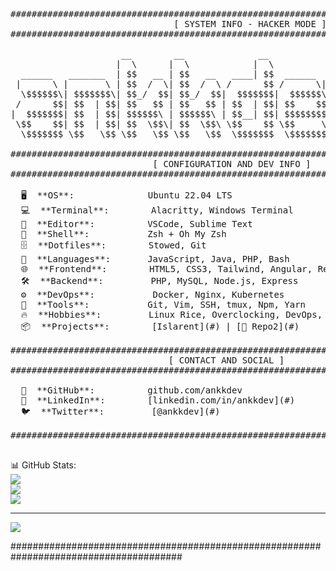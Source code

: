 <pre>
#######################################################################################
                               [ SYSTEM INFO - HACKER MODE ]
#######################################################################################

                     __        __              __                     
                    |  \      |  \            |  \                    
  ______   _______  | $$   __ | $$   __   ____| $$  ______  __     __ 
 |      \ |       \ | $$  /  \| $$  /  \ /      $$ /      \|  \   /  \
  \$$$$$$\| $$$$$$$\| $$_/  $$| $$_/  $$|  $$$$$$$|  $$$$$$\\$$\ /  $$
 /      $$| $$  | $$| $$   $$ | $$   $$ | $$  | $$| $$    $$ \$$\  $$ 
|  $$$$$$$| $$  | $$| $$$$$$\ | $$$$$$\ | $$__| $$| $$$$$$$$  \$$ $$  
 \$$    $$| $$  | $$| $$  \$$\| $$  \$$\ \$$    $$ \$$     \   \$$$   
  \$$$$$$$ \$$   \$$ \$$   \$$ \$$   \$$  \$$$$$$$  \$$$$$$$    \$    

#######################################################################################
                           [ CONFIGURATION AND DEV INFO ]
#######################################################################################

  🖥️  **OS**:              Ubuntu 22.04 LTS                            
  💻  **Terminal**:        Alacritty, Windows Terminal
  📝  **Editor**:          VSCode, Sublime Text
  🐚  **Shell**:           Zsh + Oh My Zsh
  🗄️  **Dotfiles**:        Stowed, Git
  🎨  **Languages**:       JavaScript, Java, PHP, Bash
  🌐  **Frontend**:        HTML5, CSS3, Tailwind, Angular, React
  🛠️  **Backend**:         PHP, MySQL, Node.js, Express
  ⚙️  **DevOps**:           Docker, Nginx, Kubernetes
  🔧  **Tools**:           Git, Vim, SSH, tmux, Npm, Yarn
  🔥  **Hobbies**:         Linux Rice, Overclocking, DevOps, Gaming
  📦  **Projects**:        [Islarent](#) | [🔗 Repo2](#)

#######################################################################################
                              [ CONTACT AND SOCIAL ]
#######################################################################################

  🐙  **GitHub**:          github.com/ankkdev
  💼  **LinkedIn**:        [linkedin.com/in/ankkdev](#)
  🐦  **Twitter**:         [@ankkdev](#)
  
#######################################################################################
    
</pre>
📊 GitHub Stats: <br>
![](https://github-readme-stats.vercel.app/api?username=ankkdev&theme=dark&hide_border=false&include_all_commits=false&count_private=false)<br/>
![](https://github-readme-streak-stats.herokuapp.com/?user=ankkdev&theme=dark&hide_border=false)<br/>
![](https://github-readme-stats.vercel.app/api/top-langs/?username=ankkdev&theme=dark&hide_border=false&include_all_commits=false&count_private=false&layout=compact)

---
[![](https://visitcount.itsvg.in/api?id=ankkdev&icon=0&color=0)](https://visitcount.itsvg.in)

#######################################################################################
